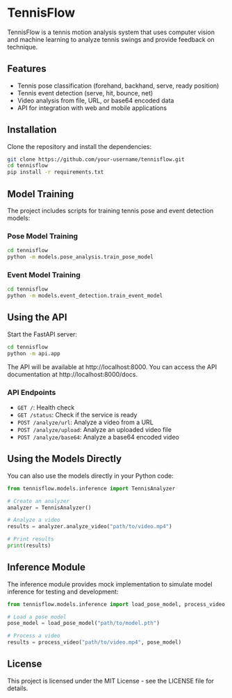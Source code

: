 # TennisFlow

TennisFlow is a tennis motion analysis system that uses computer vision and machine learning to analyze tennis swings and provide feedback on technique.

## Features

- Tennis pose classification (forehand, backhand, serve, ready position)
- Tennis event detection (serve, hit, bounce, net)
- Video analysis from file, URL, or base64 encoded data
- API for integration with web and mobile applications

## Installation

Clone the repository and install the dependencies:

```bash
git clone https://github.com/your-username/tennisflow.git
cd tennisflow
pip install -r requirements.txt
```

## Model Training

The project includes scripts for training tennis pose and event detection models:

### Pose Model Training

```bash
cd tennisflow
python -m models.pose_analysis.train_pose_model
```

### Event Model Training

```bash
cd tennisflow
python -m models.event_detection.train_event_model
```

## Using the API

Start the FastAPI server:

```bash
cd tennisflow
python -m api.app
```

The API will be available at http://localhost:8000. You can access the API documentation at http://localhost:8000/docs.

### API Endpoints

- `GET /`: Health check
- `GET /status`: Check if the service is ready
- `POST /analyze/url`: Analyze a video from a URL
- `POST /analyze/upload`: Analyze an uploaded video file
- `POST /analyze/base64`: Analyze a base64 encoded video

## Using the Models Directly

You can also use the models directly in your Python code:

```python
from tennisflow.models.inference import TennisAnalyzer

# Create an analyzer
analyzer = TennisAnalyzer()

# Analyze a video
results = analyzer.analyze_video("path/to/video.mp4")

# Print results
print(results)
```

## Inference Module

The inference module provides mock implementation to simulate model inference for testing and development:

```python
from tennisflow.models.inference import load_pose_model, process_video

# Load a pose model
pose_model = load_pose_model("path/to/model.pth")

# Process a video
results = process_video("path/to/video.mp4", pose_model)
```

## License

This project is licensed under the MIT License - see the LICENSE file for details.